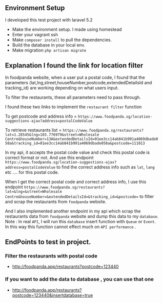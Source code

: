 ## Environment Setup
I developed this test project with laravel 5.2
- Make the environment setup. I made using homestead
- Enter your vagrant ssh
- Make `composer install` to pull the dependencies.
- Build the database in your local env.
- Make migration `php artisan migrate`

## Explanation I found the link for location filter

In foodpanda website, when a user put a postal code, I found that the parameters (lat,lng,street,houseNumber,postcode,extendedDetailsId and tracking_id) are working depending on what users input.

To filter the restaurants, these all parameters need to pass through.

I found these two links to implement the `restaurant filter` function

To get postcode and address info = `https://www.foodpanda.sg/location-suggestions-ajax?address=postalCodeValue`

To retrieve restaurants list = `https://www.foodpanda.sg/restaurants?lat=1.28545&lng=103.776979&street=Wholesale Centre&houseNumber=13A&extendedDetailsId=01ee3cc14ab841b991a4069dbade058a&tracking_id=01ee3cc14ab841b991a4069dbade058a&postcode=111013`

In my api, it accepts the postal code value and check this postal code is correct format or not. And use this endpoint `https://www.foodpanda.sg/location-suggestions-ajax?address=postalCodeValue` to find the correct address info such as `lat`, `lang` etc …. for this postal code.

When I get the correct postal code and correct address info, I use this endpoint `https://www.foodpanda.sg/restaurants?lat=&lng=&street=Wholesale Centre&houseNumber=&extendedDetailsId=&tracking_id=&postcode=`
to filter and scrap the restaurants from `foodpanda` website.

And I also implemented  another endpoint in my api which scrap the restaurants data from `foodpanda` website and dump this data to my `database`.
Note : In real `API`,  I will run this `database` insert function with `Queue` or `Event`. In this way this function cannot effect much on `API performance` .

## EndPoints to test in project.

### Filter the restaurants with postal code
- http://foodpanda.app/restaurants?postcode=123440
### If you want to add the data to database , you can use that one
-  http://foodpanda.app/restaurants?postcode=123440&insertdatabase=true

